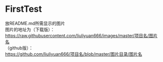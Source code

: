 # FirstTest
放README.md所需显示的图片<br>
图片的地址为（下载版）：<br>
https://raw.githubusercontent.com/liuliyuan666/images/master/项目名/图片名<br>
（github版）：<br>
https://github.com/liuliyuan666/项目名/blob/master/图片目录/图片名
